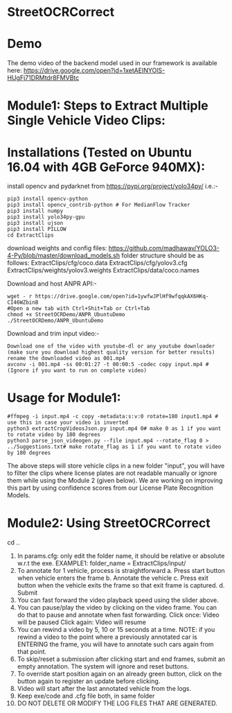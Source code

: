 # StreetOCRCorrect

# Demo
The demo video of the backend model used in our framework is available here: https://drive.google.com/open?id=1xetAEINYOlS-HUgFj71DRMtdr8FMVBtc


# Module1: Steps to Extract Multiple Single Vehicle Video Clips:

# Installations (Tested on Ubuntu 16.04 with 4GB GeForce 940MX):
install opencv and pydarknet from https://pypi.org/project/yolo34py/ i.e.:-
```
pip3 install opencv-python
pip3 install opencv_contrib-python # For MedianFlow Tracker
pip3 install numpy
pip3 install yolo34py-gpu
pip3 install ujson
pip3 install PILLOW
cd ExtractClips
```

download weights and config files: https://github.com/madhawav/YOLO3-4-Py/blob/master/download_models.sh
folder structure should be as follows:
ExtractClips/cfg/coco.data
ExtractClips/cfg/yolov3.cfg
ExtractClips/weights/yolov3.weights
ExtractClips/data/coco.names

Download and host ANPR API:-
```
wget - r https://drive.google.com/open?id=1ywfwJPlHf9wfqqkAX6HKq-CI46WZbinB
#Open a new tab with Ctrl+Shit+Tab or Ctrl+Tab
chmod +x StreetOCRDemo/ANPR_UbuntuDemo
./StreetOCRDemo/ANPR_UbuntuDemo
```
Download and trim input video:-
```
Download one of the video with youtube-dl or any youtube downloader (make sure you download highest quality version for better results)
rename the downloaded video as 001.mp4
avconv -i 001.mp4 -ss 00:01:27 -t 00:00:5 -codec copy input.mp4 # (Ignore if you want to run on complete video) 
```

# Usage for Module1:
```
#ffmpeg -i input.mp4 -c copy -metadata:s:v:0 rotate=180 input1.mp4 # use this in case your video is inverted
python3 extractCropVideosJson.py input.mp4 0# make 0 as 1 if you want to rotate video by 180 degrees
python3 parse_json_videogen.py --file input.mp4 --rotate_flag 0 > ../Suggestions.txt# make rotate_flag as 1 if you want to rotate video by 180 degrees
```
The above steps will store vehicle clips in a new folder "input", you will have to filter the clips where license plates are not readable manually or ignore them while using the Module 2 (given below). We are working on improving this part by using confidence scores from our License Plate Recognition Models.

# Module2: Using StreetOCRCorrect
cd ..
1. In params.cfg: only edit the folder name, it should be relative or absolute w.r.t the exe.
	 EXAMPLE1: folder_name = ExtractClips/input/
2. To annotate for 1 vehicle, process is straightforward
	a. Press start button when vehicle enters the frame
	b. Annotate the vehicle
	c. Press exit button when the vehicle exits the frame so that exit frame is captured.
	d. Submit
3. You can fast forward the video playback speed using the slider above.
4. You can pause/play the video by clicking on the video frame. You can do that to pause and annotate when fast forwarding. 
	Click once: Video will be paused
	Click again: Video will resume
5. You can rewind a video by 5, 10 or 15 seconds at a time.
	NOTE: if you rewind a video to the point where a previously 
	annotated car is ENTERING the frame, you will have to
	annotate such cars again from that point.
6. To skip/reset a submission after clicking start and end frames, submit an empty annotation. The system will ignore and reset buttons.
7. To override start position again on an already green button, click on the button again to register an update before clicking.
8. Video will start after the last annotated vehicle from the logs.
9. Keep exe/code and .cfg file both, in same folder
10. DO NOT DELETE OR MODIFY THE LOG FILES THAT ARE GENERATED.
